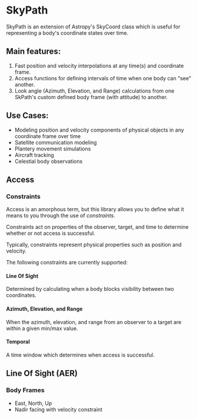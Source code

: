 # SkyPath

SkyPath is an extension of Astropy's SkyCoord class which is useful for representing a body's coordinate states over time.

## Main features:

1) Fast position and velocity interpolations at any time(s) and coordinate frame.
2) Access functions for defining intervals of time when one body can "see" another.
3) Look angle (Azimuth, Elevation, and Range) calculations from one SkPath's custom defined body frame (with attitude) to another.


## Use Cases:

* Modeling position and velocity components of physical objects in any coordinate frame over time
* Satellite communication modeling
* Plantery movement simulations
* Aircraft tracking
* Celestial body observations


## Access

### Constraints

Access is an amorphous term, but this library allows you to define what it means to you through the use of *constraints*.

Constraints act on properties of the observer, target, and time to determine whether or not access is successful.

Typically, constraints represent physical properties such as position and velocity.

The following constraints are currently supported:

#### Line Of Sight

Determined by calculating when a body blocks visibility between two coordinates.

#### Azimuth, Elevation, and Range

When the azimuth, elevation, and range from an observer to a target are within a given min/max value.

#### Temporal

A time window which determines when access is successful.


## Line Of Sight (AER)

### Body Frames
* East, North, Up
* Nadir facing with velocity constraint
